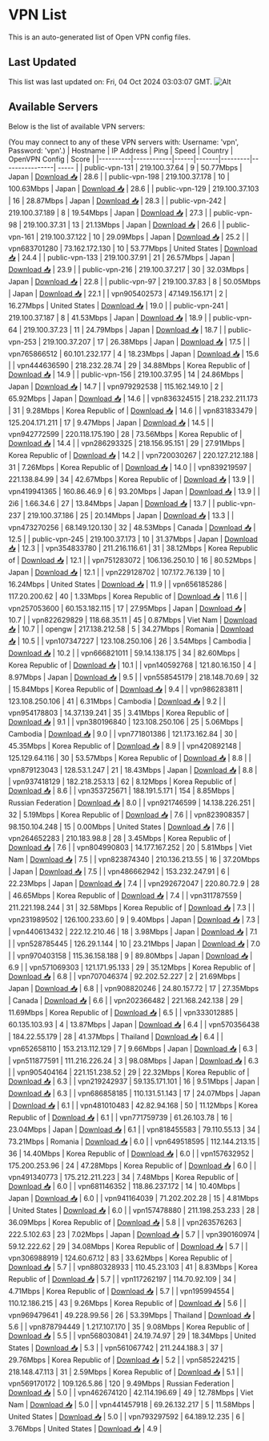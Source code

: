# VPN List

This is an auto-generated list of Open VPN config files.

## Last Updated

This list was last updated on: Fri, 04 Oct 2024 03:03:07 GMT.
![Alt](https://repobeats.axiom.co/api/embed/186b98318ef1479477931607c1ad7d823f12451f.svg "Repobeats analytics image")

## Available Servers

Below is the list of available VPN servers:

(You may connect to any of these VPN servers with: Username: 'vpn', Password: 'vpn'.)
| Hostname | IP Address | Ping | Speed | Country | OpenVPN Config | Score |
|----------|------------|------|-------|---------|----------------| ----- |
| public-vpn-131 | 219.100.37.64 | 9 | 50.77Mbps | Japan | [Download 📥](./configs/server_0_JP.ovpn) | 28.6 |
| public-vpn-198 | 219.100.37.178 | 10 | 100.63Mbps | Japan | [Download 📥](./configs/server_1_JP.ovpn) | 28.6 |
| public-vpn-129 | 219.100.37.103 | 16 | 28.87Mbps | Japan | [Download 📥](./configs/server_2_JP.ovpn) | 28.3 |
| public-vpn-242 | 219.100.37.189 | 8 | 19.54Mbps | Japan | [Download 📥](./configs/server_3_JP.ovpn) | 27.3 |
| public-vpn-98 | 219.100.37.31 | 13 | 21.13Mbps | Japan | [Download 📥](./configs/server_4_JP.ovpn) | 26.6 |
| public-vpn-161 | 219.100.37.122 | 10 | 29.09Mbps | Japan | [Download 📥](./configs/server_5_JP.ovpn) | 25.2 |
| vpn683701280 | 73.162.172.130 | 10 | 53.77Mbps | United States | [Download 📥](./configs/server_6_US.ovpn) | 24.4 |
| public-vpn-133 | 219.100.37.91 | 21 | 26.57Mbps | Japan | [Download 📥](./configs/server_7_JP.ovpn) | 23.9 |
| public-vpn-216 | 219.100.37.217 | 30 | 32.03Mbps | Japan | [Download 📥](./configs/server_8_JP.ovpn) | 22.8 |
| public-vpn-97 | 219.100.37.83 | 8 | 50.05Mbps | Japan | [Download 📥](./configs/server_9_JP.ovpn) | 22.1 |
| vpn905402573 | 47.149.156.171 | 2 | 16.27Mbps | United States | [Download 📥](./configs/server_10_US.ovpn) | 19.0 |
| public-vpn-241 | 219.100.37.187 | 8 | 41.53Mbps | Japan | [Download 📥](./configs/server_11_JP.ovpn) | 18.9 |
| public-vpn-64 | 219.100.37.23 | 11 | 24.79Mbps | Japan | [Download 📥](./configs/server_12_JP.ovpn) | 18.7 |
| public-vpn-253 | 219.100.37.207 | 17 | 26.38Mbps | Japan | [Download 📥](./configs/server_13_JP.ovpn) | 17.5 |
| vpn765866512 | 60.101.232.177 | 4 | 18.23Mbps | Japan | [Download 📥](./configs/server_14_JP.ovpn) | 15.6 |
| vpn444636590 | 218.232.28.74 | 29 | 34.88Mbps | Korea Republic of | [Download 📥](./configs/server_15_KR.ovpn) | 14.9 |
| public-vpn-156 | 219.100.37.95 | 14 | 24.86Mbps | Japan | [Download 📥](./configs/server_16_JP.ovpn) | 14.7 |
| vpn979292538 | 115.162.149.10 | 2 | 65.92Mbps | Japan | [Download 📥](./configs/server_17_JP.ovpn) | 14.6 |
| vpn836324515 | 218.232.211.173 | 31 | 9.28Mbps | Korea Republic of | [Download 📥](./configs/server_18_KR.ovpn) | 14.6 |
| vpn831833479 | 125.204.171.211 | 17 | 9.47Mbps | Japan | [Download 📥](./configs/server_19_JP.ovpn) | 14.5 |
| vpn942772599 | 220.118.175.190 | 28 | 73.56Mbps | Korea Republic of | [Download 📥](./configs/server_20_KR.ovpn) | 14.4 |
| vpn286293325 | 218.156.95.151 | 29 | 27.91Mbps | Korea Republic of | [Download 📥](./configs/server_21_KR.ovpn) | 14.2 |
| vpn720030267 | 220.127.212.188 | 31 | 7.26Mbps | Korea Republic of | [Download 📥](./configs/server_22_KR.ovpn) | 14.0 |
| vpn839219597 | 221.138.84.99 | 34 | 42.67Mbps | Korea Republic of | [Download 📥](./configs/server_23_KR.ovpn) | 13.9 |
| vpn419941365 | 160.86.46.9 | 6 | 93.20Mbps | Japan | [Download 📥](./configs/server_24_JP.ovpn) | 13.9 |
| 2i6 | 1.66.34.6 | 27 | 13.84Mbps | Japan | [Download 📥](./configs/server_25_JP.ovpn) | 13.7 |
| public-vpn-237 | 219.100.37.186 | 25 | 20.14Mbps | Japan | [Download 📥](./configs/server_26_JP.ovpn) | 13.3 |
| vpn473270256 | 68.149.120.130 | 32 | 48.53Mbps | Canada | [Download 📥](./configs/server_27_CA.ovpn) | 12.5 |
| public-vpn-245 | 219.100.37.173 | 10 | 31.37Mbps | Japan | [Download 📥](./configs/server_28_JP.ovpn) | 12.3 |
| vpn354833780 | 211.216.116.61 | 31 | 38.12Mbps | Korea Republic of | [Download 📥](./configs/server_29_KR.ovpn) | 12.1 |
| vpn751283072 | 106.136.250.10 | 16 | 80.52Mbps | Japan | [Download 📥](./configs/server_30_JP.ovpn) | 12.1 |
| vpn229128702 | 107.172.76.139 | 10 | 16.24Mbps | United States | [Download 📥](./configs/server_31_US.ovpn) | 11.9 |
| vpn656185286 | 117.20.200.62 | 40 | 1.33Mbps | Korea Republic of | [Download 📥](./configs/server_32_KR.ovpn) | 11.6 |
| vpn257053600 | 60.153.182.115 | 17 | 27.95Mbps | Japan | [Download 📥](./configs/server_33_JP.ovpn) | 10.7 |
| vpn822629829 | 118.68.35.11 | 45 | 0.87Mbps | Viet Nam | [Download 📥](./configs/server_34_VN.ovpn) | 10.7 |
| opengw | 217.138.212.58 | 5 | 34.27Mbps | Romania | [Download 📥](./configs/server_35_RO.ovpn) | 10.5 |
| vpn107347227 | 123.108.250.106 | 26 | 3.54Mbps | Cambodia | [Download 📥](./configs/server_36_KH.ovpn) | 10.2 |
| vpn666821011 | 59.14.138.175 | 34 | 82.60Mbps | Korea Republic of | [Download 📥](./configs/server_37_KR.ovpn) | 10.1 |
| vpn140592768 | 121.80.16.150 | 4 | 8.97Mbps | Japan | [Download 📥](./configs/server_38_JP.ovpn) | 9.5 |
| vpn558545179 | 218.148.70.69 | 32 | 15.84Mbps | Korea Republic of | [Download 📥](./configs/server_39_KR.ovpn) | 9.4 |
| vpn986283811 | 123.108.250.106 | 41 | 6.31Mbps | Cambodia | [Download 📥](./configs/server_40_KH.ovpn) | 9.2 |
| vpn954178803 | 14.37.139.241 | 35 | 3.41Mbps | Korea Republic of | [Download 📥](./configs/server_41_KR.ovpn) | 9.1 |
| vpn380196840 | 123.108.250.106 | 25 | 5.06Mbps | Cambodia | [Download 📥](./configs/server_42_KH.ovpn) | 9.0 |
| vpn771801386 | 121.173.162.84 | 30 | 45.35Mbps | Korea Republic of | [Download 📥](./configs/server_43_KR.ovpn) | 8.9 |
| vpn420892148 | 125.129.64.116 | 30 | 53.57Mbps | Korea Republic of | [Download 📥](./configs/server_44_KR.ovpn) | 8.8 |
| vpn879123043 | 128.53.1.247 | 21 | 18.43Mbps | Japan | [Download 📥](./configs/server_45_JP.ovpn) | 8.8 |
| vpn937418129 | 182.218.253.13 | 62 | 8.12Mbps | Korea Republic of | [Download 📥](./configs/server_46_KR.ovpn) | 8.6 |
| vpn353725671 | 188.191.5.171 | 154 | 8.85Mbps | Russian Federation | [Download 📥](./configs/server_47_RU.ovpn) | 8.0 |
| vpn921746599 | 14.138.226.251 | 32 | 5.19Mbps | Korea Republic of | [Download 📥](./configs/server_48_KR.ovpn) | 7.6 |
| vpn823908357 | 98.150.104.248 | 15 | 0.00Mbps | United States | [Download 📥](./configs/server_49_US.ovpn) | 7.6 |
| vpn264652283 | 210.183.98.8 | 28 | 3.45Mbps | Korea Republic of | [Download 📥](./configs/server_50_KR.ovpn) | 7.6 |
| vpn804990803 | 14.177.167.252 | 20 | 5.81Mbps | Viet Nam | [Download 📥](./configs/server_51_VN.ovpn) | 7.5 |
| vpn823874340 | 210.136.213.55 | 16 | 37.20Mbps | Japan | [Download 📥](./configs/server_52_JP.ovpn) | 7.5 |
| vpn486662942 | 153.232.247.91 | 6 | 22.23Mbps | Japan | [Download 📥](./configs/server_53_JP.ovpn) | 7.4 |
| vpn292672047 | 220.80.72.9 | 28 | 46.65Mbps | Korea Republic of | [Download 📥](./configs/server_54_KR.ovpn) | 7.4 |
| vpn311787559 | 211.221.198.244 | 31 | 32.58Mbps | Korea Republic of | [Download 📥](./configs/server_55_KR.ovpn) | 7.3 |
| vpn231989502 | 126.100.233.60 | 9 | 9.40Mbps | Japan | [Download 📥](./configs/server_56_JP.ovpn) | 7.3 |
| vpn440613432 | 222.12.210.46 | 18 | 3.98Mbps | Japan | [Download 📥](./configs/server_57_JP.ovpn) | 7.1 |
| vpn528785445 | 126.29.1.144 | 10 | 23.21Mbps | Japan | [Download 📥](./configs/server_58_JP.ovpn) | 7.0 |
| vpn970403158 | 115.36.158.188 | 9 | 89.80Mbps | Japan | [Download 📥](./configs/server_59_JP.ovpn) | 6.9 |
| vpn571069303 | 121.171.95.133 | 29 | 35.12Mbps | Korea Republic of | [Download 📥](./configs/server_60_KR.ovpn) | 6.8 |
| vpn707046374 | 92.202.52.227 | 2 | 21.69Mbps | Japan | [Download 📥](./configs/server_61_JP.ovpn) | 6.8 |
| vpn908820246 | 24.80.157.72 | 17 | 27.35Mbps | Canada | [Download 📥](./configs/server_62_CA.ovpn) | 6.6 |
| vpn202366482 | 221.168.242.138 | 29 | 11.69Mbps | Korea Republic of | [Download 📥](./configs/server_63_KR.ovpn) | 6.5 |
| vpn333012885 | 60.135.103.93 | 4 | 13.87Mbps | Japan | [Download 📥](./configs/server_64_JP.ovpn) | 6.4 |
| vpn570356438 | 184.22.55.179 | 28 | 41.37Mbps | Thailand | [Download 📥](./configs/server_65_TH.ovpn) | 6.4 |
| vpn652658110 | 153.213.112.129 | 7 | 9.66Mbps | Japan | [Download 📥](./configs/server_66_JP.ovpn) | 6.3 |
| vpn511877591 | 111.216.226.24 | 3 | 98.08Mbps | Japan | [Download 📥](./configs/server_67_JP.ovpn) | 6.3 |
| vpn905404164 | 221.151.238.52 | 29 | 22.32Mbps | Korea Republic of | [Download 📥](./configs/server_68_KR.ovpn) | 6.3 |
| vpn219242937 | 59.135.171.101 | 16 | 9.51Mbps | Japan | [Download 📥](./configs/server_69_JP.ovpn) | 6.3 |
| vpn686858185 | 110.131.51.143 | 17 | 24.07Mbps | Japan | [Download 📥](./configs/server_70_JP.ovpn) | 6.1 |
| vpn481010483 | 42.82.94.168 | 50 | 11.12Mbps | Korea Republic of | [Download 📥](./configs/server_71_KR.ovpn) | 6.1 |
| vpn771759739 | 61.26.103.78 | 16 | 23.04Mbps | Japan | [Download 📥](./configs/server_72_JP.ovpn) | 6.1 |
| vpn818455583 | 79.110.55.13 | 34 | 73.21Mbps | Romania | [Download 📥](./configs/server_73_RO.ovpn) | 6.0 |
| vpn649518595 | 112.144.213.15 | 36 | 14.40Mbps | Korea Republic of | [Download 📥](./configs/server_74_KR.ovpn) | 6.0 |
| vpn157632952 | 175.200.253.96 | 24 | 47.28Mbps | Korea Republic of | [Download 📥](./configs/server_75_KR.ovpn) | 6.0 |
| vpn491340773 | 175.212.211.223 | 34 | 7.48Mbps | Korea Republic of | [Download 📥](./configs/server_76_KR.ovpn) | 6.0 |
| vpn681146352 | 118.86.237.172 | 14 | 10.40Mbps | Japan | [Download 📥](./configs/server_77_JP.ovpn) | 6.0 |
| vpn941164039 | 71.202.202.28 | 15 | 4.81Mbps | United States | [Download 📥](./configs/server_78_US.ovpn) | 6.0 |
| vpn157478880 | 211.198.253.233 | 28 | 36.09Mbps | Korea Republic of | [Download 📥](./configs/server_79_KR.ovpn) | 5.8 |
| vpn263576263 | 222.5.102.63 | 23 | 7.02Mbps | Japan | [Download 📥](./configs/server_80_JP.ovpn) | 5.7 |
| vpn390160974 | 59.12.222.62 | 29 | 34.08Mbps | Korea Republic of | [Download 📥](./configs/server_81_KR.ovpn) | 5.7 |
| vpn306988919 | 124.60.67.12 | 83 | 33.62Mbps | Korea Republic of | [Download 📥](./configs/server_82_KR.ovpn) | 5.7 |
| vpn880328933 | 110.45.23.103 | 41 | 8.83Mbps | Korea Republic of | [Download 📥](./configs/server_83_KR.ovpn) | 5.7 |
| vpn117262197 | 114.70.92.109 | 34 | 4.71Mbps | Korea Republic of | [Download 📥](./configs/server_84_KR.ovpn) | 5.7 |
| vpn195994554 | 110.12.186.215 | 43 | 9.26Mbps | Korea Republic of | [Download 📥](./configs/server_85_KR.ovpn) | 5.6 |
| vpn969479641 | 49.228.99.56 | 26 | 53.39Mbps | Thailand | [Download 📥](./configs/server_86_TH.ovpn) | 5.6 |
| vpn878794449 | 1.217.107.170 | 35 | 9.08Mbps | Korea Republic of | [Download 📥](./configs/server_87_KR.ovpn) | 5.5 |
| vpn568030841 | 24.19.74.97 | 29 | 18.34Mbps | United States | [Download 📥](./configs/server_88_US.ovpn) | 5.3 |
| vpn561067742 | 211.244.188.3 | 37 | 29.76Mbps | Korea Republic of | [Download 📥](./configs/server_89_KR.ovpn) | 5.2 |
| vpn585224215 | 218.148.47.113 | 31 | 2.59Mbps | Korea Republic of | [Download 📥](./configs/server_90_KR.ovpn) | 5.1 |
| vpn569170172 | 109.126.5.86 | 120 | 9.49Mbps | Russian Federation | [Download 📥](./configs/server_91_RU.ovpn) | 5.0 |
| vpn462674120 | 42.114.196.69 | 49 | 12.78Mbps | Viet Nam | [Download 📥](./configs/server_92_VN.ovpn) | 5.0 |
| vpn441457918 | 69.26.132.217 | 5 | 11.58Mbps | United States | [Download 📥](./configs/server_93_US.ovpn) | 5.0 |
| vpn793297592 | 64.189.12.235 | 6 | 3.76Mbps | United States | [Download 📥](./configs/server_94_US.ovpn) | 4.9 |
